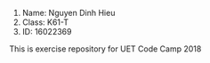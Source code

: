 1. Name: Nguyen Dinh Hieu
2. Class: K61-T
3. ID: 16022369

This is exercise repository for UET Code Camp 2018
